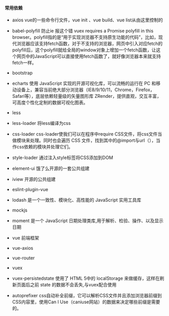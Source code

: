 #### 常用依赖
* axios         vue的一些命令行文件，vue init 、vue build、vue list从由这里控制的
* babel-polyfill      防止ie 报这个错 vuex requires a Promise polyfill in this browser。polyfill指的是“用于实现浏览器不支持原生功能的代码”，比如，现代浏览器应该支持fetch函数，对于不支持的浏览器，网页中引入对应fetch的polyfill后，这个polyfill就给全局的window对象上增加一个fetch函数，让这个网页中的JavaScript可以直接使用fetch函数了，就好像浏览器本来就支持fetch一样。
* bootstrap  
* echarts  使用 JavaScript 实现的开源可视化库，可以流畅的运行在 PC 和移动设备上，兼容当前绝大部分浏览器（IE8/9/10/11，Chrome，Firefox，Safari等），底层依赖轻量级的矢量图形库 ZRender，提供直观，交互丰富，可高度个性化定制的数据可视化图表。


* less
* less-loader		将less编译为css
* css-loader		css-loader使我们可以在程序中require CSS文件，将css文件当做模块来处理。同时也会遍历 CSS 文件，找到其中的@import与url（），当作css依赖的模块并处理它们。
* style-loader	通过注入style标签将CSS添加到DOM
* element-ui     饿了么开源的一套公共组建
* iview    开源的公共组建
* eslint-plugin-vue
* lodash  是一个一致性、模块化、高性能的 JavaScript 实用工具库
* mockjs
* moment  是一个 JavaScript 日期处理类库,用于解析、检验、操作、以及显示日期
* vue  前端框架
* vue-axios
* vue-router
* vuex
* vuex-persistedstate		使用了 HTML 5中的 localStorage 来做缓存，这样在刷新页面后之前 state 的数据不会丢失,与vuex配合使用
* autoprefixer		css自动补全前缀，它可以解析CSS文件并且添加浏览器前缀到CSS内容里，使用Can I Use（caniuse网站）的数据来决定哪些前缀是需要的。




 
 
